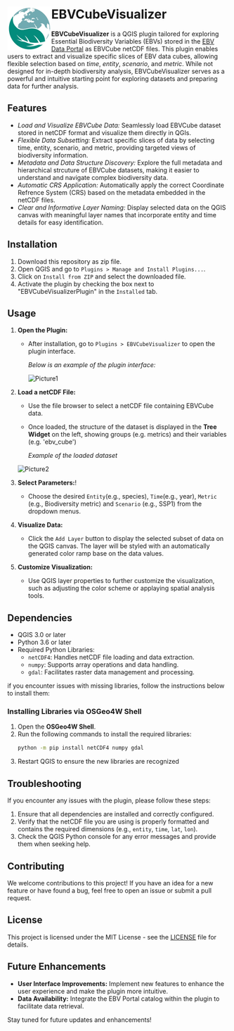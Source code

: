 # EBVCubeVisualizer                                                <img align="left" src="https://github.com/E-O-Conchas/EBVCubeVisualizerPlugin/blob/master/EBVIcon.png" alt="drawing" width="100"/>      

**EBVCubeVisualizer** is a QGIS plugin tailored for exploring Essential Biodiversity Variables (EBVs) stored in the [EBV Data Portal](https://portal.geobon.org/datasets) as EBVCube netCDF files. This plugin enables users to extract and visualize specific slices of EBV data cubes, allowing flexible selection based on *time*, *entity*, *scenario*, and *metric*. While not designed for in-depth biodiversity analysis, EBVCubeVisualizer serves as a powerful and intuitive starting point for exploring datasets and preparing data for further analysis.

## Features

- *Load and Visualize EBVCube Data:* Seamlessly load EBVCube dataset stored in netCDF format and visualize them directly in QGIs.
- *Flexible Data Subsetting:* Extract specific slices of data by selecting time, entity, scenario, and metric, providing targeted views of biodiversity information.
- *Metadata and Data Structure Discovery:* Explore the full metadata and hierarchical strcuture of EBVCube datasets, making it easier to understand and navigate complex biodiversity data.
- *Automatic CRS Application:* Automatically apply the correct Coordinate Refrence System (CRS) based on the metadata embedded in the netCDF files. 
- *Clear and Informative Layer Naming:* Display selected data on the QGIS canvas with meaningful layer names that incorporate entity and time details for easy identification.

## Installation

1. Download this repository as zip file.
2. Open QGIS and go to `Plugins > Manage and Install Plugins...`.
3. Click on `Install from ZIP` and select the downloaded file.
4. Activate the plugin by checking the box next to "EBVCubeVisualizerPlugin" in the `Installed` tab.

## Usage

1. **Open the Plugin:**
   - After installation, go to `Plugins > EBVCubeVisualizer` to open the plugin interface.

     *Below is an example of the plugin interface:*
     
     ![Picture1](https://github.com/user-attachments/assets/350c1045-8b4e-409a-a1f2-1dbe89e8574b)

3. **Load a netCDF File:**
   - Use the file browser to select a netCDF file containing EBVCube data.
   - Once loaded, the structure of the dataset is displayed in the **Tree Widget** on the left, showing groups (e.g. metrics) and their variables (e.g. 'ebv_cube')

     *Example of the loaded dataset*
     
   ![Picture2](https://github.com/user-attachments/assets/75665bb8-95e0-436d-9493-3a4a26bc5b47)
   
5. **Select Parameters:**!
   - Choose the desired `Entity`(e.g., species), `Time`(e.g., year), `Metric` (e.g., Biodiversity metric) and `Scenario` (e.g., SSP1) from the dropdown menus.
6. **Visualize Data:**
   - Click the `Add Layer` button to display the selected subset of data on the QGIS canvas. The layer will be styled with an automatically generated color ramp base on the data values.
7. **Customize Visualization:**
   - Use QGIS layer properties to further customize the visualization, such as adjusting the color scheme or applaying spatial analysis tools.

## Dependencies

- QGIS 3.0 or later
- Python 3.6 or later
- Required Python Libraries:
  - `netCDF4`: Handles netCDF file loading and data extraction.
  - `numpy`: Supports array operations and data handling.
  - `gdal`: Facilitates raster data management and processing.

if you encounter issues with missing libraries, follow the instructions below to install them:

### Installing Libraries via OSGeo4W Shell

1. Open the **OSGeo4W Shell**.
2. Run the following commands to install the required libraries:
   ```bash
   python -m pip install netCDF4 numpy gdal

3. Restart QGIS to ensure the new libraries are recognized

## Troubleshooting

If you encounter any issues with the plugin, please follow these steps:

1. Ensure that all dependencies are installed and correctly configured.
2. Verify that the netCDF file you are using is properly formatted and contains the required dimensions (e.g., `entity`, `time`, `lat`, `lon`).
3. Check the QGIS Python console for any error messages and provide them when seeking help.

## Contributing

We welcome contributions to this project! If you have an idea for a new feature or have found a bug, feel free to open an issue or submit a pull request.

## License

This project is licensed under the MIT License - see the [LICENSE](LICENSE) file for details.

## Future Enhancements
 
- **User Interface Improvements:** Implement new features to enhance the user experience and make the plugin more intuitive.
- **Data Availability:** Integrate the EBV Portal catalog within the plugin to facilitate data retrieval.

Stay tuned for future updates and enhancements!

